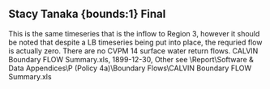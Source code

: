 ## Stacy Tanaka {bounds:1} Final
This is the same timeseries that is the inflow to Region 3, however it should be noted that despite a LB timeseries being put into place, the requried flow is actually zero.  There are no CVPM 14 surface water return flows.
CALVIN Boundary FLOW Summary.xls, 1899-12-30, Other
see \Report\Software & Data Appendices\P (Policy 4a)\Boundary Flows\CALVIN Boundary FLOW Summary.xls
